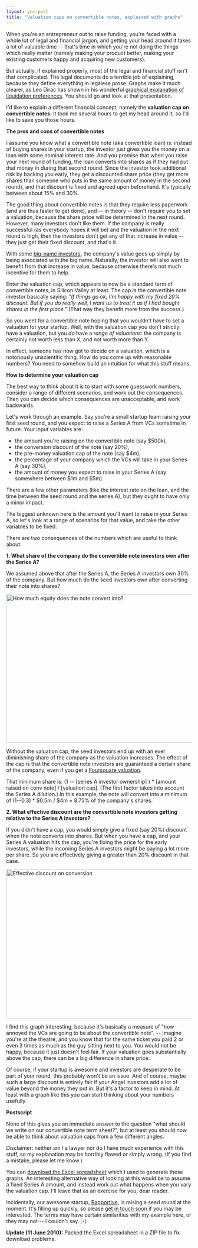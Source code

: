 ```yaml
---
layout: ync-post
title: "Valuation caps on convertible notes, explained with graphs"
---
```


When you're an entrepreneur out to raise funding, you're faced with a whole lot of legal and
financial jargon, and getting your head around it takes a lot of valuable time -- that's time in
which you're not doing the things which really matter (namely making your product better, making
your existing customers happy and acquiring new customers).

But actually, if explained properly,
most of the legal and financial stuff isn't that complicated. The legal documents do a terrible job
of explaining, because they define everything in legalese prose. Graphs make it much clearer, as Leo
Dirac has shown in his wonderful
[graphical explanation of liquidation preferences](http://www.slideshare.net/leodirac/5minute-primer-on-vc-term-sheets).
You should go and look at that presentation.

I'd like to explain a different financial concept, namely the
**valuation cap on convertible notes**. It took me several hours to get my head around it, so I'd
like to save you those hours.


**The pros and cons of convertible notes**

I assume you know what a
convertible note (aka convertible loan) is: instead of buying shares in your startup, the investor
just gives you the money on a loan with some nominal interest rate. And you promise that when you
raise your next round of funding, the loan converts into shares as if they had put that money in
during that second round. Since the investor took additional risk by backing you early, they get a
discounted share price (they get more shares than someone who puts in the same amount of money in
the second round), and that discount is fixed and agreed upon beforehand. It's typically between
about 15% and 30%.

The good thing about convertible notes is that they require less paperwork (and
are thus faster to get done), and -- in theory -- don't require you to set a valuation, because the
share price will be determined in the next round. However, many investors don't like them. If the
company is really successful (as everybody hopes it will be) and the valuation in the next round is
high, then the investors don't get any of that increase in value -- they just get their fixed
discount, and that's it.

With some
[big-name investors](http://www.crunchbase.com/person/ron-conway), the company's value goes up
simply by being associated with the big name. Naturally, the investor will also want to benefit from
that increase in value, because otherwise there's not much incentive for them to help.

Enter the valuation cap, which appears to now be a standard term of convertible notes, in Silicon Valley at
least. The cap is the convertible note investor basically saying: *"If things go ok, I'm happy with
my fixed 20% discount. But if you do really well, I want us to treat it as if I had bought shares in
the first place."* (That way they benefit more from the success.)

So you went for a convertible note hoping that you wouldn't have to set a valuation for your startup.
Well, with the valuation cap you don't strictly have a valuation, but you *do* have a *range of valuations*:
the company is certainly not worth less than X, and not worth more than Y.

In effect, someone has now got to
decide on a valuation, which is a notoriously unscientific thing. How do you come up with reasonable
numbers? You need to somehow build an intuition for what this stuff means.


**How to determine your valuation cap**

The best way to think about it is to start with some guesswork numbers, consider a
range of different scenarios, and work out the consequences. Then you can decide which consequences
are unacceptable, and work backwards.

Let's work through an example. Say you're a small startup
team raising your first seed round, and you expect to raise a Series A from VCs sometime in future.
Your input variables are:

* the amount you're raising on the convertible note (say $500k),
* the conversion discount of the note (say 20%),
* the pre-money valuation cap of the note (say $4m),
* the percentage of your company which the VCs will take in your Series A (say 30%),
* the amount of money you expect to raise in your Series A (say somewhere between $1m and $5m).

There are a few other parameters (like the interest rate on the loan, and the
time between the seed round and the series A), but they ought to have only a minor impact.

The biggest unknown here is the amount you'll want to raise in your Series A, so let's look at a
range of scenarios for that value, and take the other variables to be fixed.

There are two consequences of the numbers which are useful to think about:


**1. What share of the company do the convertible note investors own after the Series A?**

We assumed above that after the Series A, the Series A investors own 30% of the company.
But how much do the seed investors own after converting their note into shares?

<img src="/2010/05/Valuation-Cap-demo-1.png" alt="How much equity does the note convert into?"
    width="550" height="402" class="aligncenter size-full wp-image-379" />

Without the valuation cap, the seed investors end up with an ever diminishing share of the company as the
valuation increases. The effect of the cap is that the convertible note investors are guaranteed a
certain share of the company, even if you get a
[Foursquare valuation](http://techcrunch.com/2010/03/25/four-vc-firms-battle-for-foursquare-valuation-goes-stratospheric/).

That minimum share is:
(1 -- \[series A investor ownership\] ) * \[amount raised on conv note\] / \[valuation cap\].
(The first factor takes into account the Series A dilution.) In this example, the
note will convert into a minimum of (1--0.3) * $0.5m / $4m = 8.75% of the company's shares.


**2. What effective discount are the convertible note investors getting relative to the Series A investors?**

If you didn't have a cap, you would simply give a fixed (say 20%) discount when the
note converts into shares. But when you have a cap, and your Series A valuation hits the cap, you're
fixing the price for the early investors, while the incoming Series A investors might be paying a
lot more per share. So you are effectively giving a greater than 20% discount in that case.

<img src="/2010/05/Valuation-Cap-demo-2.png" alt="Effective discount on conversion"
    width="550" height="403" class="aligncenter size-full wp-image-380" />

I find this graph interesting, because it's basically a measure of "how annoyed the VCs are going to be about
the convertible note". -- Imagine you're at the theatre, and you know that for the same ticket you
paid 2 or even 3 times as much as the guy sitting next to you. You would not be happy, because it
just doesn't feel fair. If your valuation goes substantially above the cap, there can be a big
difference in share price.

Of course, if your startup is awesome and investors are desperate to be
part of your round, this probably won't be an issue. And of course, maybe such a large discount is
entirely fair if your Angel investors add a lot of value beyond the money they put in. But it's a
factor to keep in mind. At least with a graph like this you can start thinking about your numbers
usefully.


**Postscript**

None of this gives you an immediate answer to the question "what should
we write on our convertible note term sheet?", but at least you should now be able to think about
valuation caps from a few different angles.

Disclaimer: neither am I a lawyer nor do I have much
experience with this stuff, so my explanation may be horribly flawed or simply wrong. (If you find a
mistake, please let me know.)

You can [download the Excel spreadsheet](/2010/05/Valuation-Cap-demo-for-blog.xlsx.zip)
which I used to generate these graphs. An interesting alternative way of looking at this would be to
assume a fixed Series A amount, and instead work out what happens when you vary the valuation cap.
I'll leave that as an exercise for you, dear reader.

Incidentally, our awesome startup,
[Rapportive](http://rapportive.com), is raising a seed round at the moment. It's filling up quickly,
so please
[get in touch soon](mailto:martin@rapportive.com) if you may be interested. The terms may have
certain similarities with my example here, or they may not -- I couldn't say. ;-)

**Update (11 June 2010):** Packed the Excel spreadsheet in a ZIP file to fix download problems.
